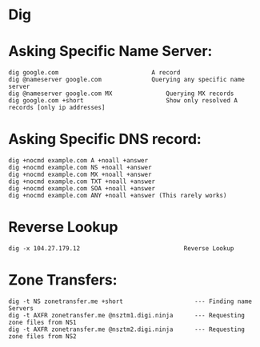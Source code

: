 Dig
===


Asking Specific Name Server:
===================

	dig google.com 							A record
	dig @nameserver google.com 				Querying any specific name server
	dig @nameserver google.com MX 				Querying MX records
	dig google.com +short 						Show only resolved A records [only ip addresses]


Asking Specific DNS record:
==================

	dig +nocmd example.com A +noall +answer
	dig +nocmd example.com NS +noall +answer
	dig +nocmd example.com MX +noall +answer
	dig +nocmd example.com TXT +noall +answer
	dig +nocmd example.com SOA +noall +answer
	dig +nocmd example.com ANY +noall +answer (This rarely works)



Reverse Lookup
===========
	dig -x 104.27.179.12                             Reverse Lookup


Zone Transfers:
==========
	dig -t NS zonetransfer.me +short					---	Finding name Servers
	dig -t AXFR zonetransfer.me @nsztm1.digi.ninja 		---	Requesting zone files from NS1
	dig -t AXFR zonetransfer.me @nsztm2.digi.ninja		---	Requesting zone files from NS2



